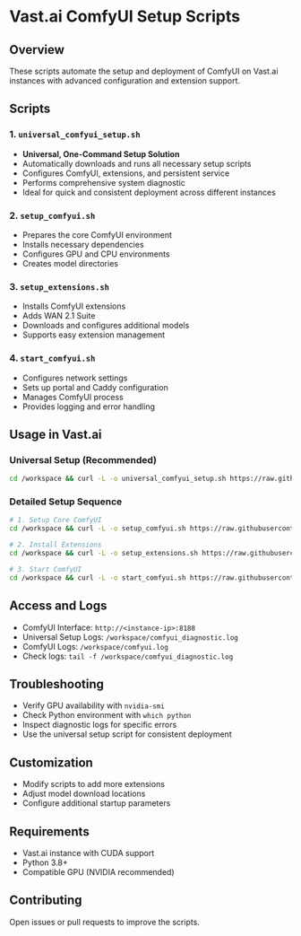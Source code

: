 # Vast.ai ComfyUI Setup Scripts

## Overview
These scripts automate the setup and deployment of ComfyUI on Vast.ai instances with advanced configuration and extension support.

## Scripts

### 1. `universal_comfyui_setup.sh`
- **Universal, One-Command Setup Solution**
- Automatically downloads and runs all necessary setup scripts
- Configures ComfyUI, extensions, and persistent service
- Performs comprehensive system diagnostic
- Ideal for quick and consistent deployment across different instances

### 2. `setup_comfyui.sh`
- Prepares the core ComfyUI environment
- Installs necessary dependencies
- Configures GPU and CPU environments
- Creates model directories

### 3. `setup_extensions.sh`
- Installs ComfyUI extensions
- Adds WAN 2.1 Suite
- Downloads and configures additional models
- Supports easy extension management

### 4. `start_comfyui.sh`
- Configures network settings
- Sets up portal and Caddy configuration
- Manages ComfyUI process
- Provides logging and error handling

## Usage in Vast.ai

### Universal Setup (Recommended)
```bash
cd /workspace && curl -L -o universal_comfyui_setup.sh https://raw.githubusercontent.com/DnsSrinath/vast-scripts/main/universal_comfyui_setup.sh && chmod +x universal_comfyui_setup.sh && ./universal_comfyui_setup.sh
```

### Detailed Setup Sequence
```bash
# 1. Setup Core ComfyUI
cd /workspace && curl -L -o setup_comfyui.sh https://raw.githubusercontent.com/DnsSrinath/vast-scripts/main/setup_comfyui.sh && chmod +x setup_comfyui.sh && ./setup_comfyui.sh

# 2. Install Extensions
cd /workspace && curl -L -o setup_extensions.sh https://raw.githubusercontent.com/DnsSrinath/vast-scripts/main/setup_extensions.sh && chmod +x setup_extensions.sh && ./setup_extensions.sh

# 3. Start ComfyUI
cd /workspace && curl -L -o start_comfyui.sh https://raw.githubusercontent.com/DnsSrinath/vast-scripts/main/start_comfyui.sh && chmod +x start_comfyui.sh && ./start_comfyui.sh
```

## Access and Logs
- ComfyUI Interface: `http://<instance-ip>:8188`
- Universal Setup Logs: `/workspace/comfyui_diagnostic.log`
- ComfyUI Logs: `/workspace/comfyui.log`
- Check logs: `tail -f /workspace/comfyui_diagnostic.log`

## Troubleshooting
- Verify GPU availability with `nvidia-smi`
- Check Python environment with `which python`
- Inspect diagnostic logs for specific errors
- Use the universal setup script for consistent deployment

## Customization
- Modify scripts to add more extensions
- Adjust model download locations
- Configure additional startup parameters

## Requirements
- Vast.ai instance with CUDA support
- Python 3.8+
- Compatible GPU (NVIDIA recommended)

## Contributing
Open issues or pull requests to improve the scripts.
